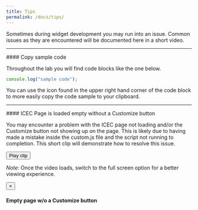 ```yaml
---
title: Tips
permalink: /docs/tips/
---
```


<a name="top"/>

Sometimes during widget development you may run into an issue.  Common issues as they are encountered will be documented here in a short video.

<hr>
#### Copy sample code

<p>
Throughout the lab you will find code blocks like the one below. 
</p>

```javascript
console.log("sample code");
```
<p>
You can use the icon found in the upper right hand corner of the code block to more easily copy the code sample to your clipboard. 
</p>

<hr>
#### ICEC Page is loaded empty without a Customize button

<p>
You may encounter a problem with the ICEC page not loading and/or the Customize button not showing up on the page.  This is likely due to having made a mistake inside the custom.js file and the script not running to completion.  This short clip will demonstrate how to resolve this issue.  
</p>
<button type="button" class="btn btn-primary video-btn" data-toggle="modal" data-src="https://www.youtube.com/embed/2yj6M8qs7U8" data-target="#videoModal">
  Play clip
</button>

*Note*: Once the video loads, switch to the full screen option for a better viewing experience.

<div class="modal fade" id="videoModal" tabindex="-1" role="dialog" aria-labelledby="exampleModalLabel" aria-hidden="true">
  <div class="modal-dialog" role="document">
    <div class="modal-content">
        <div class="modal-header">
            <button type="button" class="close" data-dismiss="modal" aria-label="Close">
                <span aria-hidden="true">&times;</span>
            </button>        
            <h4 class="modal-title">Empty page w/o a Customize button</h4>
        </div>
        <div class="modal-body">       
            <div class="embed-responsive embed-responsive-16by9">
                <iframe class="embed-responsive-item" width="100%" height="500" src="" id="video" allowscriptaccess="always" frameborder="0" allowfullscreen>></iframe>
            </div>
        </div>
    </div>
  </div>
</div>
